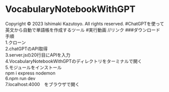 # VocabularyNotebookWithGPT
Copyright © 2023 Ishimaki Kazutoyo. All rights reserved.
#ChatGPTを使って英文から自動で単語帳を作成するツール
#実行動画
//リンク
###ダウンロード手順<br>
1.クローン<br>
2.chatGPTのAPI取得<br>
3.server.jsの20行目にAPIを入力<br>
4.VocabularyNotebookWithGPTのディレクトリをターミナルで開く<br>
5.モジュールをインストール<br>
npm i express nodemon<br>
6.npm run dev<br>
7.localhost:4000　をブラウザで開く
